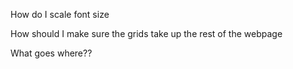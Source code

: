 How do I scale font size

How should I make sure the grids take up the
rest of the webpage

What goes where??